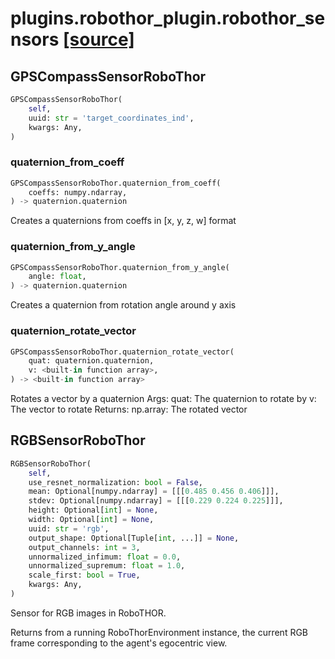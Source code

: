 # plugins.robothor_plugin.robothor_sensors [[source]](https://github.com/allenai/embodied-rl/tree/master/plugins/robothor_plugin/robothor_sensors.py)

## GPSCompassSensorRoboThor
```python
GPSCompassSensorRoboThor(
    self,
    uuid: str = 'target_coordinates_ind',
    kwargs: Any,
)
```

### quaternion_from_coeff
```python
GPSCompassSensorRoboThor.quaternion_from_coeff(
    coeffs: numpy.ndarray,
) -> quaternion.quaternion
```
Creates a quaternions from coeffs in [x, y, z, w] format

### quaternion_from_y_angle
```python
GPSCompassSensorRoboThor.quaternion_from_y_angle(
    angle: float,
) -> quaternion.quaternion
```
Creates a quaternion from rotation angle around y axis

### quaternion_rotate_vector
```python
GPSCompassSensorRoboThor.quaternion_rotate_vector(
    quat: quaternion.quaternion,
    v: <built-in function array>,
) -> <built-in function array>
```
Rotates a vector by a quaternion
Args:
    quat: The quaternion to rotate by
    v: The vector to rotate
Returns:
    np.array: The rotated vector

## RGBSensorRoboThor
```python
RGBSensorRoboThor(
    self,
    use_resnet_normalization: bool = False,
    mean: Optional[numpy.ndarray] = [[[0.485 0.456 0.406]]],
    stdev: Optional[numpy.ndarray] = [[[0.229 0.224 0.225]]],
    height: Optional[int] = None,
    width: Optional[int] = None,
    uuid: str = 'rgb',
    output_shape: Optional[Tuple[int, ...]] = None,
    output_channels: int = 3,
    unnormalized_infimum: float = 0.0,
    unnormalized_supremum: float = 1.0,
    scale_first: bool = True,
    kwargs: Any,
)
```
Sensor for RGB images in RoboTHOR.

Returns from a running RoboThorEnvironment instance, the current RGB
frame corresponding to the agent's egocentric view.

